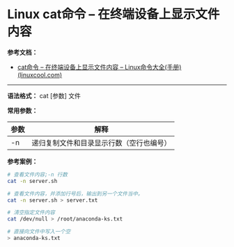# Linux cat命令 – 在终端设备上显示文件内容

**参考文档：**

- [cat命令 – 在终端设备上显示文件内容 – Linux命令大全(手册) (linuxcool.com)](https://www.linuxcool.com/cat)

---

**语法格式：** cat [参数] 文件

**常用参数：**

| 参数 | 解释                                           |
| ---- | ---------------------------------------------- |
| -n   | 递归复制文件和目录显示行数（空行也编号）<br /> |

**参考案例：**

```sh
# 查看文件内容;-n 行数
cat -n server.sh

# 查看文件内容，并添加行号后，输出到另一个文件当中。
cat -n server.sh > server.txt

# 清空指定文件内容
cat /dev/null > /root/anaconda-ks.txt

# 直接向文件中写入一个空
> anaconda-ks.txt
```

